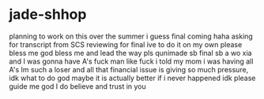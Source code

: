 # jade-shhop
planning to work on this over the summer i guess
final coming haha
asking for transcript from SCS
reviewing for final ive to do it on my own please bless me
god bless me and lead the way pls
qunimade sb final 
sb a wo xia and I was gonna have A's fuck man
like fuck i told my mom i was having all A's Im such a loser
and all that financial issue is giving so much pressure, idk what to do god maybe it is actually better if i never happened idk
please guide me god I do believe and trust in you